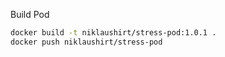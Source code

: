 
Build Pod

```bash
docker build -t niklaushirt/stress-pod:1.0.1 .
docker push niklaushirt/stress-pod
```

